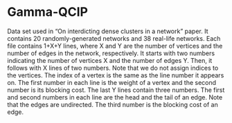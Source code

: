 # Gamma-QCIP
Data set used in “On interdicting dense clusters in a network” paper. It contains 20 randomly-generated networks and 38 real-life networks. Each file contains 1+X+Y lines, where X and Y are the number of vertices and the number of edges in the network, respectively. It starts with two numbers indicating the number of vertices X and the number of edges Y. Then, it follows with X lines of two numbers. Note that we do not assign indices to the vertices. The index of a vertex is the same as the line number it appears on. The first number in each line is the weight of a vertex and the second number is its blocking cost. The last Y lines contain three numbers. The first and second numbers in each line are the head and the tail of an edge. Note that the edges are undirected. The third number is the blocking cost of an edge.
